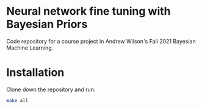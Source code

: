 # Neural network fine tuning with Bayesian Priors
Code repository for a course project in Andrew Wilson's Fall 2021 Bayesian Machine Learning.


# Installation
Clone down the repository and run:
```bash
make all
```